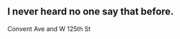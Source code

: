 I never heard no one say that before.
-------------------------------------
Convent Ave and W 125th St


